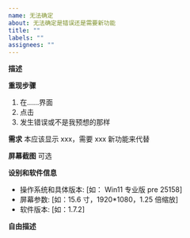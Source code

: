 ```yaml
---
name: 无法确定
about: 无法确定是错误还是需要新功能
title: ""
labels: ""
assignees: ""
---
```


**描述**

**重现步骤**

1. 在……界面
2. 点击
3. 发生错误或不是我预想的那样

**需求**
本应该显示 xxx，需要 xxx 新功能来代替

**屏幕截图**
可选

**设别和软件信息**

-   操作系统和具体版本: [如： Win11 专业版 pre 25158]
-   屏幕参数: [如：15.6 寸，1920*1080，1.25 倍缩放]
-   软件版本: [如：1.7.2]

**自由描述**
